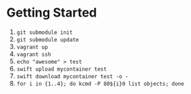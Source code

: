 Getting Started
===============

 1. `git submodule init`
 1. `git submodule update`
 1. `vagrant up`
 1. `vagrant ssh`
 1. `echo "awesome" > test`
 1. `swift upload mycontainer test`
 1. `swift download mycontainer test -o -`
 1. `for i in {1..4}; do kcmd -P 80${i}0 list objects; done`
